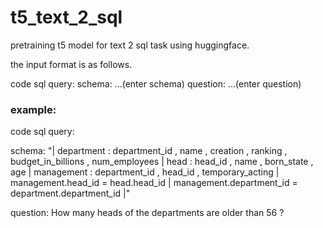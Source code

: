 # t5_text_2_sql
pretraining t5 model for text 2 sql task using huggingface.

the input format is as follows.

code sql query: schema: ...(enter schema) question: ...(enter question)


### example:

code sql query:

schema: "| department : department_id , name , creation , ranking , budget_in_billions , num_employees | head : head_id , name , born_state , age | management : department_id , head_id , temporary_acting | management.head_id = head.head_id | management.department_id = department.department_id |"

question: How many heads of the departments are older than 56 ?
